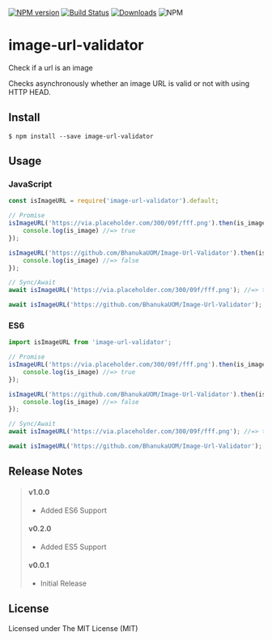 [![NPM version](https://img.shields.io/npm/v/image-url-validator.svg)](https://www.npmjs.com/package/image-url-validator)
[![Build Status](https://travis-ci.com/BhanukaUOM/Image-Url-Validator.svg?branch=master)](https://travis-ci.com/BhanukaUOM/Image-Url-Validator)
[![Downloads](https://img.shields.io/npm/dm/image-url-validator.svg)](https://npmcharts.com/compare/image-url-validator?minimal=true)
![NPM](https://img.shields.io/npm/l/image-url-validator)

# image-url-validator

Check if a url is an image

Checks asynchronously whether an image URL is valid or not with using HTTP HEAD.


## Install

```
$ npm install --save image-url-validator
```


## Usage

### JavaScript
```js
const isImageURL = require('image-url-validator').default;

// Promise
isImageURL('https://via.placeholder.com/300/09f/fff.png').then(is_image => {
    console.log(is_image) //=> true
});

isImageURL('https://github.com/BhanukaUOM/Image-Url-Validator').then(is_image => {
    console.log(is_image) //=> false
});

// Sync/Await
await isImageURL('https://via.placeholder.com/300/09f/fff.png'); //=> true

await isImageURL('https://github.com/BhanukaUOM/Image-Url-Validator'); //=> false
```


### ES6
```js
import isImageURL from 'image-url-validator';

// Promise
isImageURL('https://via.placeholder.com/300/09f/fff.png').then(is_image => {
    console.log(is_image) //=> true
});

isImageURL('https://github.com/BhanukaUOM/Image-Url-Validator').then(is_image => {
    console.log(is_image) //=> false
});

// Sync/Await
await isImageURL('https://via.placeholder.com/300/09f/fff.png'); //=> true

await isImageURL('https://github.com/BhanukaUOM/Image-Url-Validator'); //=> false
```

## Release Notes

> #### v1.0.0
> 
> -  Added ES6 Support
>
>
> #### v0.2.0
> 
> -  Added ES5 Support
>
>
> #### v0.0.1
> 
> -  Initial Release
>


## License

Licensed under The MIT License (MIT)